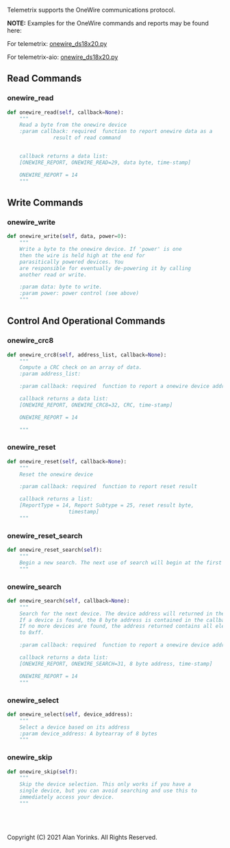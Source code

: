 Telemetrix supports the OneWire communications protocol.

**NOTE:** Examples for the OneWire commands and reports may be found here:

For telemetrix: [onewire_ds18x20.py](https://github.com/MrYsLab/telemetrix/blob/master/examples/onewire_ds18x20.py)

For telemetrix-aio: [onewire_ds18x20.py](https://github.com/MrYsLab/telemetrix-aio/blob/master/examples/onewire_ds18x20.py)


## Read Commands

### onewire_read

```python
def onewire_read(self, callback=None):
    """
    Read a byte from the onewire device
    :param callback: required  function to report onewire data as a
               result of read command


    callback returns a data list:
    [ONEWIRE_REPORT, ONEWIRE_READ=29, data byte, time-stamp]

    ONEWIRE_REPORT = 14
    """
```

## Write Commands

### onewire_write
```python
def onewire_write(self, data, power=0):
    """
    Write a byte to the onewire device. If 'power' is one
    then the wire is held high at the end for
    parasitically powered devices. You
    are responsible for eventually de-powering it by calling
    another read or write.

    :param data: byte to write.
    :param power: power control (see above)
    """
```

## Control And Operational Commands

### onewire_crc8

```python
def onewire_crc8(self, address_list, callback=None):
    """
    Compute a CRC check on an array of data.
    :param address_list:

    :param callback: required  function to report a onewire device address

    callback returns a data list:
    [ONEWIRE_REPORT, ONEWIRE_CRC8=32, CRC, time-stamp]

    ONEWIRE_REPORT = 14

    """
```

### onewire_reset

```python
def onewire_reset(self, callback=None):
    """
    Reset the onewire device

    :param callback: required  function to report reset result

    callback returns a list:
    [ReportType = 14, Report Subtype = 25, reset result byte,
                    timestamp]
    """
```

### onewire_reset_search
```python
def onewire_reset_search(self):
    """
    Begin a new search. The next use of search will begin at the first device
    """
```

### onewire_search
```python
def onewire_search(self, callback=None):
    """
    Search for the next device. The device address will returned in the callback.
    If a device is found, the 8 byte address is contained in the callback.
    If no more devices are found, the address returned contains all elements set
    to 0xff.

    :param callback: required  function to report a onewire device address

    callback returns a data list:
    [ONEWIRE_REPORT, ONEWIRE_SEARCH=31, 8 byte address, time-stamp]

    ONEWIRE_REPORT = 14
    """
```

### onewire_select
```python
def onewire_select(self, device_address):
    """
    Select a device based on its address
    :param device_address: A bytearray of 8 bytes
    """
```

### onewire_skip
```python
def onewire_skip(self):
    """
    Skip the device selection. This only works if you have a
    single device, but you can avoid searching and use this to
    immediately access your device.
    """
```

<br>
<br>

Copyright (C) 2021 Alan Yorinks. All Rights Reserved.
